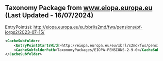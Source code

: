 ## Taxonomy Package from www.eiopa.europa.eu (Last Updated - 16/07/2024)
EntryPoint(s): http://eiopa.europa.eu/eu/xbrl/s2md/fws/pensions/pf-iorps2/2023-07-15/

```xml
<CacheSubfolder>
    <EntryPointStartsWith>http://eiopa.europa.eu/eu/xbrl/s2md/fws/pensions/pf-iorps2/2023-07-15/</EntryPointStartsWith>
    <CacheSubfolderPath>TaxonomyPackages/EIOPA-PENSIONS-2-9-0</CacheSubfolderPath>
</CacheSubfolder>
```
